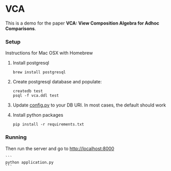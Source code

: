 # VCA

This is a demo for the paper **VCA: View Composition Algebra for Adhoc Comparisons**.


### Setup

Instructions for Mac OSX with Homebrew


1. Install postgresql

      ```
      brew install postgresql
      ```

1. Create postgresql database and populate:

      ```
      createdb test
      psql -f vca.ddl test
      ```


1. Update [config.py](./config.py) to your DB URI.  In most cases, the default should work

1. Install python packages

    ```
    pip install -r requirements.txt
    ```


### Running

Then run the server and go to [http://localhost:8000](http://localhost:8000)


    ```
    python application.py
    ```

